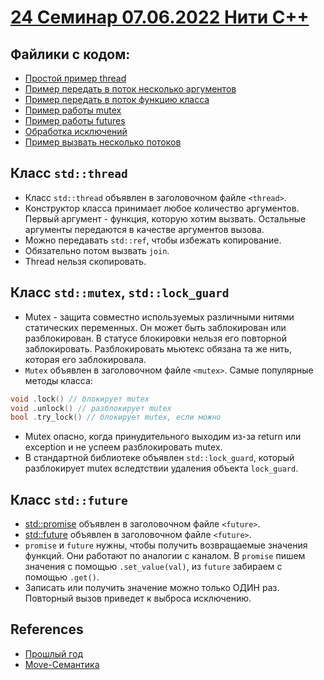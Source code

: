 # [24 Семинар 07.06.2022 Нити С++](https://disk.yandex.ru/d/DQ3GNJCgfr6Jzg/%D0%90%D1%80%D1%85%D0%B8%D1%82%D0%B5%D0%BA%D1%82%D1%83%D1%80%D0%B0%20%D0%BA%D0%BE%D0%BC%D0%BF%D1%8C%D1%8E%D1%82%D0%B5%D1%80%D0%B0%20%D0%B8%20%D0%BE%D0%BF%D0%B5%D1%80%D0%B0%D1%86%D0%B8%D0%BE%D0%BD%D0%BD%D1%8B%D0%B5%20%D1%81%D0%B8%D1%81%D1%82%D0%B5%D0%BC%D1%8B/07.06_%D0%90%D1%80%D1%85%D0%B8%D1%82%D0%B5%D0%BA%D1%82%D1%83%D1%80%D0%B0_%D0%BA%D0%BE%D0%BC%D0%BF%D1%8C%D1%8E%D1%82%D0%B5%D1%80%D0%B0_%D0%B8_%D0%BE%D0%BF%D0%B5%D1%80%D0%B0%D1%86%D0%B8%D0%BE%D0%BD%D0%BD%D1%8B%D0%B5_%D1%81%D0%B8%D1%81%D1%82%D0%B5%D0%BC%D1%8B_%D0%A1%D0%B5%D0%BC%D0%B8%D0%BD%D0%B0%D1%80_%D0%A4%D0%B8%D0%BB%D0%B8%D1%82%D0%BE%D0%B2_%D0%91%D0%9F%D0%9C%D0%98_207_07%2006%202022_9-58-22_%2B00-00.mp4)
## Файлики с кодом:
* [Простой пример thread](24sem-cpp/simple_thread.cpp)
* [Пример передать в поток несколько аргументов](24sem-cpp/simple_thread_multiple_args.cpp)
* [Пример передать в поток функцию класса](24sem-cpp/thread_callables.cpp)
* [Пример работы mutex](24sem-cpp/mutex.cpp)
* [Пример работы futures](24sem-cpp/futures.cpp)
* [Обработка исключений](24sem-cpp/exceptions.cpp)
* [Пример вызвать несколько потоков](24sem-cpp/vector_threads.cpp)

## Класс `std::thread`
* Класс `std::thread` объявлен в заголовочном файле `<thread>`.
* Конструктор класса принимает любое количество аргументов. Первый аргумент - функция, которую хотим вызвать. Остальные аргументы передаются в качестве аргументов вызова.
* Можно передавать `std::ref`, чтобы избежать копирование.
* Обязательно потом вызвать `join`.
* Thread нельзя скопировать.

## Класс `std::mutex`, `std::lock_guard`
* Mutex - защита совместно используемых различными нитями статических переменных. Он может быть заблокирован или разблокирован. 
В статусе блокировки нельзя его повторной заблокировать. Разблокировать мьютекс обязана та же нить, которая его заблокировала.
* `Mutex` объявлен в заголовочном файле `<mutex>`.
Самые популярные методы класса:
```C++
void .lock() // блокирует mutex
void .unlock() // разблокирует mutex
bool .try_lock() // блокирует mutex, если можно
```
* Mutex опасно, когда принудительного выходим из-за return или exception и не успеем разблокировать mutex. 
* В стандартной библиотеке объявлен `std::lock_guard`, который разблокирует mutex вследтствии удаления объекта `lock_guard`.

## Класс `std::future`
* [std::promise](https://en.cppreference.com/w/cpp/thread/promise) объявлен в заголовочном файле `<future>`.
* [std::future](https://en.cppreference.com/w/cpp/thread/future) объявлен в заголовочном файле `<future>`.
* `promise` и `future` нужны, чтобы получить возвращаемые значения функций. Они работают по аналогии с каналом. В `promise` пишем значения с помощью `.set_value(val)`, из `future` забираем с помощью `.get()`.
* Записать или получить значение можно только ОДИН раз. Повторный вызов приведет к выброса исключению.

## References
* [Прошлый год](https://github.com/blackav/hse-caos-2020/tree/master/23-stdthread)
* [Move-Семантика](https://github.com/blackav/hse-caos-2020/blob/master/23-stdthread/cxx11_move.md)
